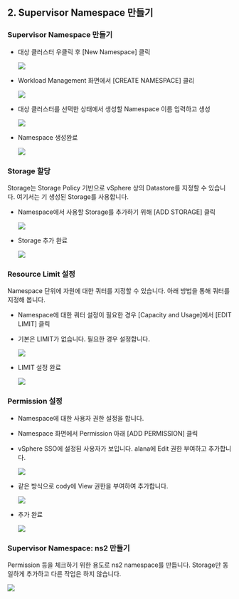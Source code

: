 ## 2. Supervisor Namespace 만들기

### Supervisor Namespace 만들기
- 대상 클러스터 우클릭 후 [New Namespace] 클릭

  ![](images/namespace-1.png)

- Workload Management 화면에서 [CREATE NAMESPACE] 클리

  ![](images/namespace-2.png)

- 대상 클러스터를 선택한 상태에서 생성할 Namespace 이름 입력하고 생성

  ![](images/namespace-3.png)

- Namespace 생성완료

  ![](images/namespace-4.png)

### Storage 할당
Storage는 Storage Policy 기반으로 vSphere 상의 Datastore를 지정할 수 있습니다. 여기서는 기 생성된 Storage를 사용합니다.

- Namespace에서 사용할 Storage를 추가하기 위해 [ADD STORAGE] 클릭

  ![](images/namespace-5.png)  

- Storage 추가 완료

  ![](images/namespace-6.png)

### Resource Limit 설정
Namespace 단위에 자원에 대한 쿼터를 지정할 수 있습니다. 아래 방법을 통해 쿼터를 지정해 봅니다.

- Namespace에 대한 쿼터 설정이 필요한 경우 [Capacity and Usage]에서 [EDIT LIMIT] 클릭

- 기본은 LIMIT가 없습니다. 필요한 경우 설정합니다.

  ![](images/namespace-7.png)

- LIMIT 설정 완료

  ![](images/namespace-8.png)

### Permission 설정
- Namespace에 대한 사용자 권한 설정을 합니다.

- Namespace 화면에서 Permission 아래 [ADD PERMISSION] 클릭

- vSphere SSO에 설정된 사용자가 보입니다. alana에 Edit 권한 부여하고 추가합니다.
  
  ![](images/namespace-9.png)

- 같은 방식으로 cody에 View 권한을 부여하여 추가합니다.
  
  ![](images/namespace-10.png)

- 추가 완료
  
  ![](images/namespace-11.png)

### Supervisor Namespace: ns2 만들기
Permission 등을 체크하기 위한 용도로 ns2 namespace를 만듭니다. Storage만 동일하게 추가하고 다른 작업은 하지 않습니다.

![](images/namespace-12.png)

